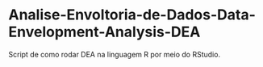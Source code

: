 # Analise-Envoltoria-de-Dados-Data-Envelopment-Analysis-DEA
Script de como rodar DEA na linguagem R por meio do RStudio.
